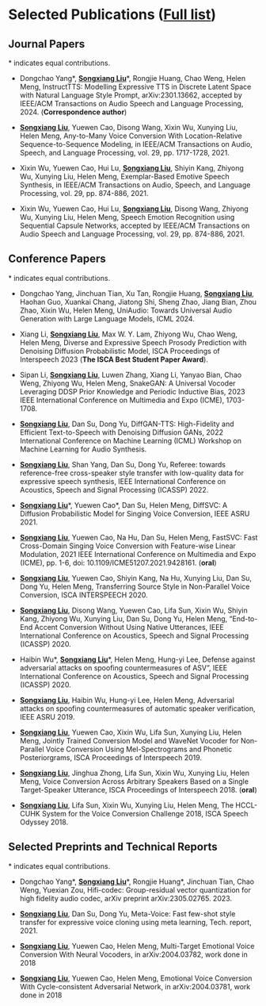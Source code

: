 
# Selected Publications ([Full list](https://scholar.google.com.hk/citations?user=4fD1l28AAAAJ&hl=en))
<!-- ## 🎙 Speech Synthesis -->


<!-- <div class='paper-box'><div class='paper-box-image'><div><div class="badge">NeurIPS 2019</div><img src='images/fs.png' alt="sym" width="100%"></div></div>
<div class='paper-box-text' markdown="1"> -->
## Journal Papers

\* indicates equal contributions.

- Dongchao Yang\*, <ins>**Songxiang Liu**</ins>\*, Rongjie Huang, Chao Weng, Helen Meng, InstructTTS: Modelling Expressive TTS in Discrete Latent Space with Natural Language Style Prompt, arXiv:2301.13662, accepted by IEEE/ACM Transactions on Audio Speech and Language Processing, 2024. (**Correspondence author**)

- <ins>**Songxiang Liu**</ins>, Yuewen Cao, Disong Wang, Xixin Wu, Xunying Liu, Helen Meng, Any-to-Many Voice Conversion With Location-Relative Sequence-to-Sequence Modeling, in IEEE/ACM Transactions on Audio, Speech, and Language Processing, vol. 29, pp. 1717-1728, 2021.

- Xixin Wu, Yuewen Cao, Hui Lu, <ins>**Songxiang Liu**</ins>, Shiyin Kang, Zhiyong Wu, Xunying Liu, Helen Meng, Exemplar-Based Emotive Speech Synthesis, in IEEE/ACM Transactions on Audio, Speech, and Language Processing, vol. 29, pp. 874-886, 2021.

- Xixin Wu, Yuewen Cao, Hui Lu, <ins>**Songxiang Liu**</ins>, Disong Wang, Zhiyong Wu, Xunying Liu, Helen Meng, Speech Emotion Recognition using Sequential Capsule Networks, accepted by IEEE/ACM Transactions on Audio Speech and Language Processing, vol. 29, pp. 874-886, 2021.

## Conference Papers

\* indicates equal contributions.

- Dongchao Yang, Jinchuan Tian, Xu Tan, Rongjie Huang, <ins>**Songxiang Liu**</ins>, Haohan Guo, Xuankai Chang, Jiatong Shi, Sheng Zhao, Jiang Bian, Zhou Zhao, Xixin Wu, Helen Meng, UniAudio: Towards Universal Audio Generation with Large Language Models, ICML 2024.

- Xiang Li, <ins>**Songxiang Liu**</ins>, Max W. Y. Lam, Zhiyong Wu, Chao Weng, Helen Meng, Diverse and Expressive Speech Prosody Prediction with Denoising Diffusion Probabilistic Model, ISCA Proceedings of Interspeech 2023 (**The ISCA Best Student Paper Award**).

- Sipan Li, <ins>**Songxiang Liu**</ins>, Luwen Zhang, Xiang Li, Yanyao Bian, Chao Weng, Zhiyong Wu, Helen Meng, SnakeGAN: A Universal Vocoder Leveraging DDSP Prior Knowledge and Periodic Inductive Bias, 2023 IEEE International Conference on Multimedia and Expo (ICME), 1703-1708.

- <ins>**Songxiang Liu**</ins>, Dan Su, Dong Yu, DiffGAN-TTS: High-Fidelity and Efficient Text-to-Speech with Denoising Diffusion GANs, 2022 International Conference on Machine Learning (ICML) Workshop on Machine Learning for Audio Synthesis.

- <ins>**Songxiang Liu**</ins>, Shan Yang, Dan Su, Dong Yu, Referee: towards reference-free cross-speaker style transfer with low-quality data for expressive speech synthesis, IEEE International Conference on Acoustics, Speech and Signal Processing
 (ICASSP) 2022.

- <ins>**Songxiang Liu**</ins>\*, Yuewen Cao\*, Dan Su, Helen Meng, DiffSVC: A Diffusion Probabilistic Model for Singing Voice Conversion, IEEE ASRU 2021.

- <ins>**Songxiang Liu**</ins>, Yuewen Cao, Na Hu, Dan Su, Helen Meng, FastSVC: Fast Cross-Domain Singing Voice Conversion with Feature-wise Linear Modulation, 2021 IEEE International Conference on Multimedia and Expo (ICME), pp. 1-6, doi: 10.1109/ICME51207.2021.9428161. (**oral**)

- <ins>**Songxiang Liu**</ins>, Yuewen Cao, Shiyin Kang, Na Hu, Xunying Liu, Dan Su, Dong Yu, Helen Meng, Transferring Source Style in Non-Parallel Voice Conversion, ISCA INTERSPEECH 2020.

- <ins>**Songxiang Liu**</ins>, Disong Wang, Yuewen Cao, Lifa Sun, Xixin Wu, Shiyin Kang, Zhiyong Wu, Xunying Liu, Dan Su, Dong Yu, Helen Meng, “End-to-End Accent Conversion Without Using Native Utterances, IEEE International Conference on Acoustics, Speech and Signal Processing
 (ICASSP) 2020.

- Haibin Wu\*, <ins>**Songxiang Liu**</ins>\*, Helen Meng, Hung-yi Lee, Defense against adversarial attacks on spoofing countermeasures of ASV”, IEEE International Conference on Acoustics, Speech and Signal Processing
(ICASSP) 2020.

- <ins>**Songxiang Liu**</ins>, Haibin Wu, Hung-yi Lee, Helen Meng, Adversarial attacks on spoofing countermeasures of automatic speaker verification, IEEE ASRU 2019.

- <ins>**Songxiang Liu**</ins>, Yuewen Cao, Xixin Wu, Lifa Sun, Xunying Liu, Helen Meng, Jointly Trained Conversion Model and WaveNet Vocoder for Non-Parallel Voice Conversion Using Mel-Spectrograms and Phonetic Posteriorgrams, ISCA Proceedings of Interspeech 2019.

- <ins>**Songxiang Liu**</ins>, Jinghua Zhong, Lifa Sun, Xixin Wu, Xunying Liu, Helen Meng, Voice Conversion Across Arbitrary Speakers Based on a Single Target-Speaker Utterance, ISCA Proceedings of Interspeech 2018. (**oral**)

- <ins>**Songxiang Liu**</ins>, Lifa Sun, Xixin Wu, Xunying Liu, Helen Meng, The HCCL-CUHK System for the Voice Conversion Challenge 2018, ISCA Speech Odyssey 2018.

## Selected Preprints and Technical Reports
\* indicates equal contributions.

- Dongchao Yang\*, <ins>**Songxiang Liu**</ins>*, Rongjie Huang\*, Jinchuan Tian, Chao Weng, Yuexian Zou, Hifi-codec: Group-residual vector quantization for high fidelity audio codec, arXiv preprint arXiv:2305.02765. 2023.

- <ins>**Songxiang Liu**</ins>, Dan Su, Dong Yu, Meta-Voice: Fast few-shot style transfer for expressive voice cloning using meta learning, Tech. report, 2021.

- <ins>**Songxiang Liu**</ins>, Yuewen Cao, Helen Meng, Multi-Target Emotional Voice Conversion With Neural Vocoders, in arXiv:2004.03782, work done in 2018

- <ins>**Songxiang Liu**</ins>, Yuewen Cao, Helen Meng, Emotional Voice Conversion With Cycle-consistent Adversarial Network, in arXiv:2004.03781, work done in 2018
